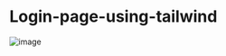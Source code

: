 # Login-page-using-tailwind

![image](https://user-images.githubusercontent.com/95536465/217341350-5ef21dd4-e6e5-4f23-abc2-805d164957e4.png)
